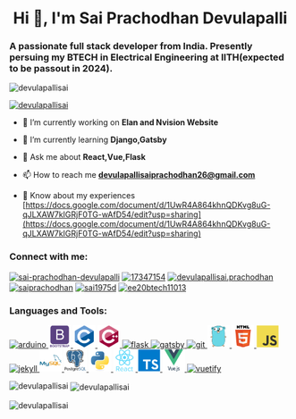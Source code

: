 <h1 align="center">Hi 👋, I'm Sai Prachodhan Devulapalli</h1>
<h3>A passionate full stack developer from India. Presently persuing my BTECH in Electrical Engineering at IITH(expected to be passout in 2024).</h3>

<p align="left"> <img src="https://komarev.com/ghpvc/?username=devulapallisai&label=Profile%20views&color=0e75b6&style=flat" alt="devulapallisai" /> </p>

<p align="left"> <a href="https://github.com/ryo-ma/github-profile-trophy"><img src="https://github-profile-trophy.vercel.app/?username=devulapallisai" alt="devulapallisai" /></a> </p>

- 🔭 I’m currently working on **Elan and Nvision Website**

- 🌱 I’m currently learning **Django,Gatsby**

- 💬 Ask me about **React,Vue,Flask**

- 📫 How to reach me **devulapallisaiprachodhan26@gmail.com**

- 📄 Know about my experiences [https://docs.google.com/document/d/1UwR4A864khnQDKvg8uG-qJLXAW7kIGRjF0TG-wAfD54/edit?usp=sharing](https://docs.google.com/document/d/1UwR4A864khnQDKvg8uG-qJLXAW7kIGRjF0TG-wAfD54/edit?usp=sharing)

<h3 align="left">Connect with me:</h3>
<p align="left">
<a href="https://linkedin.com/in/sai-prachodhan-devulapalli" target="blank"><img align="center" src="https://raw.githubusercontent.com/rahuldkjain/github-profile-readme-generator/master/src/images/icons/Social/linked-in-alt.svg" alt="sai-prachodhan-devulapalli" height="30" width="40" /></a>
<a href="https://stackoverflow.com/users/17347154" target="blank"><img align="center" src="https://raw.githubusercontent.com/rahuldkjain/github-profile-readme-generator/master/src/images/icons/Social/stack-overflow.svg" alt="17347154" height="30" width="40" /></a>
<a href="https://fb.com/devulapallisai.prachodhan" target="blank"><img align="center" src="https://raw.githubusercontent.com/rahuldkjain/github-profile-readme-generator/master/src/images/icons/Social/facebook.svg" alt="devulapallisai.prachodhan" height="30" width="40" /></a>
<a href="https://instagram.com/saiprachodhan" target="blank"><img align="center" src="https://raw.githubusercontent.com/rahuldkjain/github-profile-readme-generator/master/src/images/icons/Social/instagram.svg" alt="saiprachodhan" height="30" width="40" /></a>
<a href="https://www.codechef.com/users/sai1975d" target="blank"><img align="center" src="https://cdn.jsdelivr.net/npm/simple-icons@3.1.0/icons/codechef.svg" alt="sai1975d" height="30" width="40" /></a>
<a href="https://codeforces.com/profile/ee20btech11013" target="blank"><img align="center" src="https://cdn.jsdelivr.net/npm/simple-icons@3.0.1/icons/codeforces.svg" alt="ee20btech11013" height="30" width="40" /></a>
</p>

<h3 align="left">Languages and Tools:</h3>
<p align="left"> <a href="https://www.arduino.cc/" target="_blank"> <img src="https://cdn.worldvectorlogo.com/logos/arduino-1.svg" alt="arduino" width="40" height="40"/> </a> <a href="https://getbootstrap.com" target="_blank"> <img src="https://raw.githubusercontent.com/devicons/devicon/master/icons/bootstrap/bootstrap-plain-wordmark.svg" alt="bootstrap" width="40" height="40"/> </a> <a href="https://www.cprogramming.com/" target="_blank"> <img src="https://raw.githubusercontent.com/devicons/devicon/master/icons/c/c-original.svg" alt="c" width="40" height="40"/> </a> <a href="https://www.w3schools.com/cpp/" target="_blank"> <img src="https://raw.githubusercontent.com/devicons/devicon/master/icons/cplusplus/cplusplus-original.svg" alt="cplusplus" width="40" height="40"/> </a> <a href="https://flask.palletsprojects.com/" target="_blank"> <img src="https://www.vectorlogo.zone/logos/pocoo_flask/pocoo_flask-icon.svg" alt="flask" width="40" height="40"/> </a> <a href="https://www.gatsbyjs.com/" target="_blank"> <img src="https://www.vectorlogo.zone/logos/gatsbyjs/gatsbyjs-icon.svg" alt="gatsby" width="40" height="40"/> </a> <a href="https://git-scm.com/" target="_blank"> <img src="https://www.vectorlogo.zone/logos/git-scm/git-scm-icon.svg" alt="git" width="40" height="40"/> </a> <a href="https://golang.org" target="_blank"> <img src="https://raw.githubusercontent.com/devicons/devicon/master/icons/go/go-original.svg" alt="go" width="40" height="40"/> </a> <a href="https://www.w3.org/html/" target="_blank"> <img src="https://raw.githubusercontent.com/devicons/devicon/master/icons/html5/html5-original-wordmark.svg" alt="html5" width="40" height="40"/> </a> <a href="https://developer.mozilla.org/en-US/docs/Web/JavaScript" target="_blank"> <img src="https://raw.githubusercontent.com/devicons/devicon/master/icons/javascript/javascript-original.svg" alt="javascript" width="40" height="40"/> </a> <a href="https://jekyllrb.com/" target="_blank"> <img src="https://www.vectorlogo.zone/logos/jekyllrb/jekyllrb-icon.svg" alt="jekyll" width="40" height="40"/> </a> <a href="https://www.mysql.com/" target="_blank"> <img src="https://raw.githubusercontent.com/devicons/devicon/master/icons/mysql/mysql-original-wordmark.svg" alt="mysql" width="40" height="40"/> </a> <a href="https://www.postgresql.org" target="_blank"> <img src="https://raw.githubusercontent.com/devicons/devicon/master/icons/postgresql/postgresql-original-wordmark.svg" alt="postgresql" width="40" height="40"/> </a> <a href="https://www.python.org" target="_blank"> <img src="https://raw.githubusercontent.com/devicons/devicon/master/icons/python/python-original.svg" alt="python" width="40" height="40"/> </a> <a href="https://reactjs.org/" target="_blank"> <img src="https://raw.githubusercontent.com/devicons/devicon/master/icons/react/react-original-wordmark.svg" alt="react" width="40" height="40"/> </a> <a href="https://www.typescriptlang.org/" target="_blank"> <img src="https://raw.githubusercontent.com/devicons/devicon/master/icons/typescript/typescript-original.svg" alt="typescript" width="40" height="40"/> </a> <a href="https://vuejs.org/" target="_blank"> <img src="https://raw.githubusercontent.com/devicons/devicon/master/icons/vuejs/vuejs-original-wordmark.svg" alt="vuejs" width="40" height="40"/> </a> <a href="https://vuetifyjs.com/en/" target="_blank"> <img src="https://bestofjs.org/logos/vuetify.svg" alt="vuetify" width="40" height="40"/> </a> </p>

<p><img align="left" src="https://github-readme-stats.vercel.app/api/top-langs?username=devulapallisai&show_icons=true&locale=en&layout=compact" alt="devulapallisai" /></p>

<p>&nbsp;<img align="center" src="https://github-readme-stats.vercel.app/api?username=devulapallisai&show_icons=true&locale=en" alt="devulapallisai" /></p>

<p><img align="center" src="https://github-readme-streak-stats.herokuapp.com/?user=devulapallisai&" alt="devulapallisai" /></p>

